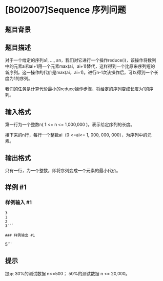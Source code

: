 # [BOI2007]Sequence 序列问题

## 题目背景



## 题目描述

对于一个给定的序列a1, …, an，我们对它进行一个操作reduce(i)，该操作将数列中的元素ai和ai+1用一个元素max(ai，ai+1)替代，这样得到一个比原来序列短的新序列。这一操作的代价是max(ai，ai+1)。进行n-1次该操作后，可以得到一个长度为1的序列。

我们的任务是计算代价最小的reduce操作步骤，将给定的序列变成长度为1的序列。

## 输入格式

第一行为一个整数n( 1 <= n <= 1,000,000 )，表示给定序列的长度。

接下来的n行，每行一个整数ai（0 <=ai<= 1, 000, 000, 000），为序列中的元素。

## 输出格式

只有一行，为一个整数，即将序列变成一个元素的最小代价。 


## 样例 #1

### 样例输入 #1
```
3
1
2
3```

### 样例输出 #1

```
5```

## 提示

提示
30%的测试数据 n<=500； 
50%的测试数据 n <= 20,000。 
